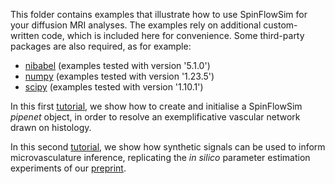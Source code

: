 This folder contains examples that illustrate how to use SpinFlowSim for your diffusion MRI analyses. The examples rely on additional custom-written code, which is included here for convenience. Some third-party packages are also required, as for example:
* [nibabel](https://nipy.org/nibabel) (examples tested with version '5.1.0')
* [numpy](https://numpy.org) (examples tested with version '1.23.5')
* [scipy](https://scipy.org) (examples tested with version '1.10.1')

In this first [tutorial](https://github.com/radiomicsgroup/SpinFlowSim/blob/main/examples/tutorial1.md), we show how to create and initialise a SpinFlowSim _pipenet_ object, in order to resolve an exemplificative vascular network drawn on histology.

In this second [tutorial](https://github.com/radiomicsgroup/SpinFlowSim/blob/main/examples/tutorial2.md), we show how synthetic signals can be used to inform microvasculature inference, replicating the _in silico_ parameter estimation experiments of our [preprint](https://doi.org/10.1101/2024.07.15.24310335).
